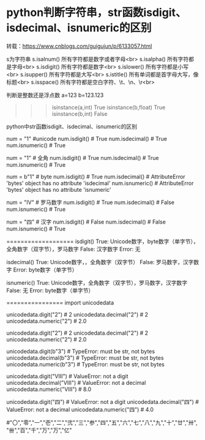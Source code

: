 python判断字符串，str函数isdigit、isdecimal、isnumeric的区别
====
转载：https://www.cnblogs.com/guigujun/p/6133057.html

s为字符串
s.isalnum() 所有字符都是数字或者字母\<br>
s.isalpha() 所有字符都是字母\<br>
s.isdigit() 所有字符都是数字\<br>
s.islower() 所有字符都是小写\<br>
s.isupper() 所有字符都是大写\<br>
s.istitle() 所有单词都是首字母大写，像标题\<br>
s.isspace() 所有字符都是空白字符、\t、\n、\r\<br>

判断是整数还是浮点数
a=123
b=123.123

>>>isinstance(a,int)
True
>>>isinstance(b,float)
True
>>>isinstance(b,int)
False

python中str函数isdigit、isdecimal、isnumeric的区别

num = "1"  #unicode
num.isdigit()   # True
num.isdecimal() # True
num.isnumeric() # True

num = "1" # 全角
num.isdigit()   # True
num.isdecimal() # True
num.isnumeric() # True

num = b"1" # byte
num.isdigit()   # True
num.isdecimal() # AttributeError 'bytes' object has no attribute 'isdecimal'
num.isnumeric() # AttributeError 'bytes' object has no attribute 'isnumeric'

num = "IV" # 罗马数字
num.isdigit()   # True
num.isdecimal() # False
num.isnumeric() # True

num = "四" # 汉字
num.isdigit()   # False
num.isdecimal() # False
num.isnumeric() # True

===================
isdigit()
True: Unicode数字，byte数字（单字节），全角数字（双字节），罗马数字
False: 汉字数字
Error: 无

isdecimal()
True: Unicode数字，，全角数字（双字节）
False: 罗马数字，汉字数字
Error: byte数字（单字节）

isnumeric()
True: Unicode数字，全角数字（双字节），罗马数字，汉字数字
False: 无
Error: byte数字（单字节）

================
import unicodedata

unicodedata.digit("2")   # 2
unicodedata.decimal("2") # 2
unicodedata.numeric("2") # 2.0

unicodedata.digit("2")   # 2
unicodedata.decimal("2") # 2
unicodedata.numeric("2") # 2.0

unicodedata.digit(b"3")   # TypeError: must be str, not bytes
unicodedata.decimal(b"3") # TypeError: must be str, not bytes
unicodedata.numeric(b"3") # TypeError: must be str, not bytes

unicodedata.digit("Ⅷ")   # ValueError: not a digit
unicodedata.decimal("Ⅷ") # ValueError: not a decimal
unicodedata.numeric("Ⅷ") # 8.0

unicodedata.digit("四")   # ValueError: not a digit
unicodedata.decimal("四") # ValueError: not a decimal
unicodedata.numeric("四") # 4.0

#"〇","零","一","壱","二","弐","三","参","四","五","六","七","八","九","十","廿","卅","卌","百","千","万","万","亿"
